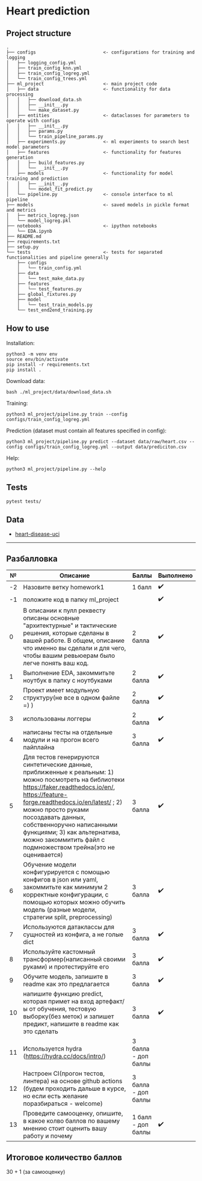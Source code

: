 Heart prediction
==============================

## Project structure
~~~
.
├── configs                         <- configurations for training and logging
│   ├── logging_config.yml
│   ├── train_config_knn.yml
│   ├── train_config_logreg.yml
│   └── train_config_trees.yml
├── ml_project                      <- main project code 
│   ├── data                        <- functionality for data processing
│   │   ├── download_data.sh
│   │   ├── __init__.py
│   │   └── make_dataset.py
│   ├── entities                    <- dataclasses for parameters to operate with configs
│   │   ├── __init__.py
│   │   ├── params.py
│   │   └── train_pipeline_params.py
│   ├── experiments.py              <- ml experiments to search best model parameters
│   ├── features                    <- functionality for features generation
│   │   ├── build_features.py
│   │   └── __init__.py
│   ├── models                      <- functionality for model training and prediction
│   │   ├── __init__.py
│   │   └── model_fit_predict.py
│   └── pipeline.py                 <- console interface to ml pipeline
├── models                          <- saved models in pickle format and metrics 
│   ├── metrics_logreg.json
│   └── model_logreg.pkl
├── notebooks                       <- ipython notebooks 
│   └── EDA.ipynb
├── README.md
├── requirements.txt
├── setup.py
└── tests                           <- tests for separated functionalities and pipeline generally
    ├── configs
    │   └── train_config.yml
    ├── data
    │   └── test_make_data.py
    ├── features
    │   └── test_features.py
    ├── global_fixtures.py
    ├── model
    │   └── test_train_models.py
    └── test_end2end_training.py
~~~

## How to use
Installation: 
~~~
python3 -m venv env
source env/bin/activate
pip install -r requirements.txt
pip install .
~~~
Download data:
~~~
bash ./ml_project/data/download_data.sh
~~~
Training:
~~~
python3 ml_project/pipeline.py train --config configs/train_config_logreg.yml
~~~
Prediction (dataset must contain all features specified in config):
~~~
python3 ml_project/pipeline.py predict --dataset data/raw/heart.csv --config configs/train_config_logreg.yml --output data/prediciton.csv
~~~
Help:
~~~
python3 ml_project/pipeline.py --help
~~~

## Tests
~~~
pytest tests/
~~~

## Data
- [heart-disease-uci](https://www.kaggle.com/ronitf/heart-disease-uci?select=heart.csv)

--------------------

## Разбалловка

№ | Описание | Баллы | Выполнено
--- | --- | --- | ---
-2 | Назовите ветку homework1 | 1 балл | ✔️
-1 | положите код в папку ml_project | | ✔️
0 | В описании к пулл реквесту описаны основные "архитектурные" и тактические решения, которые сделаны в вашей работе. В общем, описание что именно вы сделали и для чего, чтобы вашим ревьюерам было легче понять ваш код. | 2 балла | ✔️
1 | Выполнение EDA, закоммитьте ноутбук в папку с ноутбуками | 2 балла | ✔️
2 | Проект имеет модульную структуру(не все в одном файле =) ) | 2 балла | ✔️
3 | использованы логгеры | 2 балла | ✔️
4 | написаны тесты на отдельные модули и на прогон всего пайплайна | 3 балла | ✔️
5 | Для тестов генерируются синтетические данные, приближенные к реальным: 1) можно посмотреть на библиотеки https://faker.readthedocs.io/en/, https://feature-forge.readthedocs.io/en/latest/ ; 2) можно просто руками посоздавать данных, собственноручно написанными функциями; 3) как альтернатива, можно закоммитить файл с подмножеством трейна(это не оценивается)  | 3 балла | ✔️
6 | Обучение модели конфигурируется с помощью конфигов в json или yaml, закоммитьте как минимум 2 корректные конфигурации, с помощью которых можно обучить модель (разные модели, стратегии split, preprocessing) | 3 балла | ✔️
7 | Используются датаклассы для сущностей из конфига, а не голые dict | 3 балла | ✔️
8 | Используйте кастомный трансформер(написанный своими руками) и протестируйте его | 3 балла | ✔️
9 | Обучите модель, запишите в readme как это предлагается | 3 балла | ✔️
10 | напишите функцию predict, которая примет на вход артефакт/ы от обучения, тестовую выборку(без меток) и запишет предикт, напишите в readme как это сделать | 3 балла | ✔️
11 | Используется hydra  (https://hydra.cc/docs/intro/) | 3 балла - доп баллы | 
12 | Настроен CI(прогон тестов, линтера) на основе github actions (будем проходить дальше в курсе, но если есть желание поразбираться - welcome) | 3 балла - доп баллы | 
13 | Проведите самооценку, опишите, в какое колво баллов по вашему мнению стоит оценить вашу работу и почему | 1 балл - доп баллы | ✔️

## Итоговое количество баллов
30 + 1 (за самооценку)